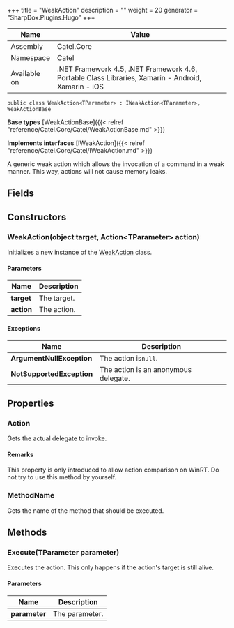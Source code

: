 

+++
title = "WeakAction" 
description = ""
weight = 20
generator = "SharpDox.Plugins.Hugo"
+++

Name|Value
---|---
Assembly|Catel.Core
Namespace|Catel
Available on|.NET Framework 4.5, .NET Framework 4.6, Portable Class Libraries, Xamarin - Android, Xamarin - iOS

```
public class WeakAction<TParameter> : IWeakAction<TParameter>, WeakActionBase
```

**Base types**
[WeakActionBase]({{< relref "reference/Catel.Core/Catel/WeakActionBase.md" >}})

**Implements interfaces**
[IWeakAction]({{< relref "reference/Catel.Core/Catel/IWeakAction.md" >}})

A generic weak action which allows the invocation of a command in a weak manner. This way, actions will not cause memory leaks.

## Fields

## Constructors

### WeakAction(object target, Action&lt;TParameter&gt; action)

Initializes a new instance of the [WeakAction](#) class.

#### Parameters

Name|Description
---|---
**target**|The target.
**action**|The action.

#### Exceptions

Name|Description
---|---
**ArgumentNullException**|The action is`null`.
**NotSupportedException**|The action is an anonymous delegate.

## Properties

### Action

Gets the actual delegate to invoke.

#### Remarks

This property is only introduced to allow action comparison on WinRT. Do not try to use this method by yourself.

### MethodName

Gets the name of the method that should be executed.

## Methods

### Execute(TParameter parameter)

Executes the action. This only happens if the action's target is still alive.

#### Parameters

Name|Description
---|---
**parameter**|The parameter.

